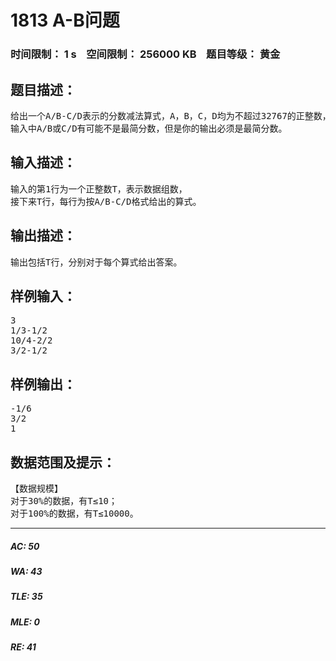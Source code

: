 # 1813 A-B问题   
### 时间限制： 1 s&nbsp;&nbsp;&nbsp;&nbsp;空间限制： 256000 KB&nbsp;&nbsp;&nbsp;&nbsp;题目等级： 黄金  
## 题目描述：  

<pre>
给出一个A/B-C/D表示的分数减法算式，A，B，C，D均为不超过32767的正整数，求A/B-C/D的差，若差为整数，则输出这个整数；若差为分数，则按A/B格式输出；要求为最简分数，若差为负数，则在上述要求下最前面添加负号。
输入中A/B或C/D有可能不是最简分数，但是你的输出必须是最简分数。
</pre>
  
  
## 输入描述：  

<pre>
输入的第1行为一个正整数T，表示数据组数，
接下来T行，每行为按A/B-C/D格式给出的算式。 
</pre>
  
  
## 输出描述：  

<pre>
输出包括T行，分别对于每个算式给出答案。
</pre>
  
  
## 样例输入：  

<pre>
3
1/3-1/2
10/4-2/2
3/2-1/2
</pre>
  
  
## 样例输出：  

<pre>
-1/6
3/2
1
</pre>
  
  
## 数据范围及提示：  

<pre>
【数据规模】
对于30%的数据，有T≤10；
对于100%的数据，有T≤10000。
</pre>
  
  
***  

##### AC: 50  
##### WA: 43  
##### TLE: 35  
##### MLE: 0  
##### RE: 41  
